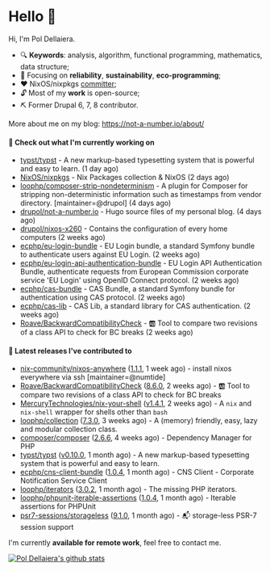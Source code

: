# Hello 👋

Hi, I'm Pol Dellaiera.

- 🔍 **Keywords**: analysis, algorithm, functional programming, mathematics, data structure;
- 🎯 Focusing on **reliability**, **sustainability**, **eco-programming**;
- ❤️ NixOS/nixpkgs [committer](https://github.com/orgs/NixOS/teams/nixpkgs-committers?query=drupol);
- 🔓 Most of my **work** is open-source;
- ⛏️ Former Drupal 6, 7, 8 contributor.

More about me on my blog: https://not-a-number.io/about/

#### 👷 Check out what I'm currently working on

- [typst/typst](https://github.com/typst/typst) - A new markup-based typesetting system that is powerful and easy to learn. (1 day ago)
- [NixOS/nixpkgs](https://github.com/NixOS/nixpkgs) - Nix Packages collection &amp; NixOS (2 days ago)
- [loophp/composer-strip-nondeterminism](https://github.com/loophp/composer-strip-nondeterminism) - A plugin for Composer for stripping non-deterministic information such as timestamps from vendor directory. [maintainer=@drupol] (4 days ago)
- [drupol/not-a-number.io](https://github.com/drupol/not-a-number.io) - Hugo source files of my personal blog. (4 days ago)
- [drupol/nixos-x260](https://github.com/drupol/nixos-x260) - Contains the configuration of every home computers (2 weeks ago)
- [ecphp/eu-login-bundle](https://github.com/ecphp/eu-login-bundle) - EU Login bundle, a standard Symfony bundle to authenticate users against EU Login. (2 weeks ago)
- [ecphp/eu-login-api-authentication-bundle](https://github.com/ecphp/eu-login-api-authentication-bundle) - EU Login API Authentication Bundle, authenticate requests from European Commission corporate service &#39;EU Login&#39; using OpenID Connect protocol. (2 weeks ago)
- [ecphp/cas-bundle](https://github.com/ecphp/cas-bundle) - CAS Bundle, a standard Symfony bundle for authentication using CAS protocol. (2 weeks ago)
- [ecphp/cas-lib](https://github.com/ecphp/cas-lib) - CAS Lib, a standard library for CAS authentication. (2 weeks ago)
- [Roave/BackwardCompatibilityCheck](https://github.com/Roave/BackwardCompatibilityCheck) - :ab: Tool to compare two revisions of a class API to check for BC breaks (2 weeks ago)

#### 🔭 Latest releases I've contributed to

- [nix-community/nixos-anywhere](https://github.com/nix-community/nixos-anywhere) ([1.1.1](https://github.com/nix-community/nixos-anywhere/releases/tag/1.1.1), 1 week ago) - install nixos everywhere via ssh [maintainer=@numtide]
- [Roave/BackwardCompatibilityCheck](https://github.com/Roave/BackwardCompatibilityCheck) ([8.6.0](https://github.com/Roave/BackwardCompatibilityCheck/releases/tag/8.6.0), 2 weeks ago) - :ab: Tool to compare two revisions of a class API to check for BC breaks
- [MercuryTechnologies/nix-your-shell](https://github.com/MercuryTechnologies/nix-your-shell) ([v1.4.1](https://github.com/MercuryTechnologies/nix-your-shell/releases/tag/v1.4.1), 2 weeks ago) - A `nix` and `nix-shell` wrapper for shells other than `bash`
- [loophp/collection](https://github.com/loophp/collection) ([7.3.0](https://github.com/loophp/collection/releases/tag/7.3.0), 3 weeks ago) - A (memory) friendly, easy, lazy and modular collection class.
- [composer/composer](https://github.com/composer/composer) ([2.6.6](https://github.com/composer/composer/releases/tag/2.6.6), 4 weeks ago) - Dependency Manager for PHP
- [typst/typst](https://github.com/typst/typst) ([v0.10.0](https://github.com/typst/typst/releases/tag/v0.10.0), 1 month ago) - A new markup-based typesetting system that is powerful and easy to learn.
- [ecphp/cns-client-bundle](https://github.com/ecphp/cns-client-bundle) ([1.0.4](https://github.com/ecphp/cns-client-bundle/releases/tag/1.0.4), 1 month ago) - CNS Client - Corporate Notification Service Client
- [loophp/iterators](https://github.com/loophp/iterators) ([3.0.2](https://github.com/loophp/iterators/releases/tag/3.0.2), 1 month ago) - The missing PHP iterators.
- [loophp/phpunit-iterable-assertions](https://github.com/loophp/phpunit-iterable-assertions) ([1.0.4](https://github.com/loophp/phpunit-iterable-assertions/releases/tag/1.0.4), 1 month ago) - Iterable assertions for PHPUnit
- [psr7-sessions/storageless](https://github.com/psr7-sessions/storageless) ([9.1.0](https://github.com/psr7-sessions/storageless/releases/tag/9.1.0), 1 month ago) - :mailbox_with_mail: storage-less PSR-7 session support

I'm currently **available for remote work**, feel free to contact me.

[![Pol Dellaiera's github stats](https://github-readme-stats.vercel.app/api?username=drupol&count_private=true&show_icons=true)](https://github.com/drupol)
